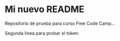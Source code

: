 # Mi nuevo README

Repositorio de prueba para curso Free Code Camp...

Segunda linea para probar el token.
